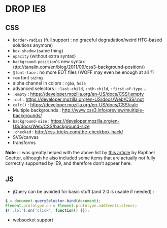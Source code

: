 # DROP IE8

## CSS

- `border-radius` (full support : no graceful degradation/weird HTC-based solutions anymore)
- `box-shadow` (same thing)
- `opacity` (without extra syntax)
- `background-position`'s new syntax (ttp://tanalin.com/en/blog/2011/09/css3-background-position/)
- `@font-face` : no more EOT files (WOFF may even be enough at all ?)
- `rem` font sizing
- alpha channel in colors : `rgba`, `hsla`
- advanced selectors : `:last-child`, `:nth-child`, `:first-of-type`...
- `:empty` : https://developer.mozilla.org/en-US/docs/CSS/:empty
- `:not` : https://developer.mozilla.org/en-US/docs/Web/CSS/:not
- `calc()` : https://developer.mozilla.org/en-US/docs/CSS/calc
- Multiple backgrounds : http://www.css3.info/preview/multiple-backgrounds/
- `background-size` : https://developer.mozilla.org/en-US/docs/Web/CSS/background-size
- `:checked` : http://css-tricks.com/the-checkbox-hack/
- SVG/canvas
- transforms

**Note** : I was greatly helped with the above list by [this article](http://blog.goetter.fr/post/56443705444/ie8-must-die "IE8 must die") by Raphael Goetter, although he also included some items that are actually not fully correctly supported by IE9, and therefore don't appear here.

## JS

- jQuery can be avoided for basic stuff (and 2.0 is usable if needed) :

```javascript
$ = document.querySelector.bind(document);
Element.prototype.on = Element.prototype.addEventListener;
$('.lol').on('click', function() {});
```

- websocket support
